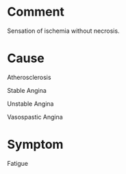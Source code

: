 # Comment

Sensation of ischemia without necrosis.

# Cause

Atherosclerosis

Stable Angina

Unstable Angina

Vasospastic Angina

# Symptom

Fatigue
